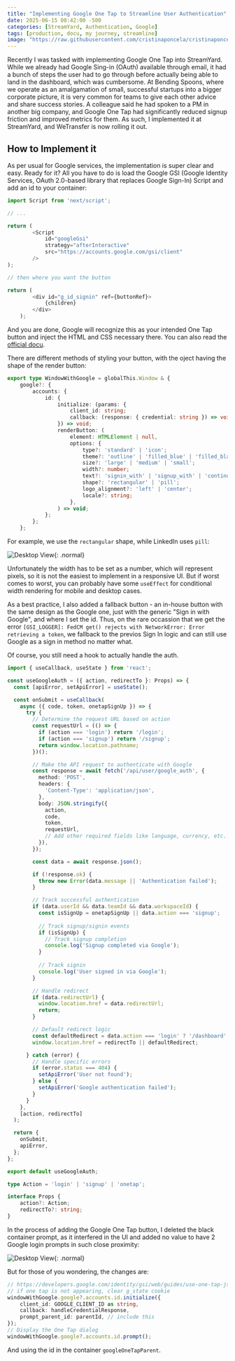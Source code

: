 ```yaml
---
title: "Implementing Google One Tap to Streamline User Authentication"
date: 2025-06-15 08:42:00 -500
categories: [StreamYard, Authentication, Google]
tags: [production, docu, my journey, streamline]
image: "https://raw.githubusercontent.com/cristinaponcela/cristinaponcela.github.io/refs/heads/main/assets/img/StreamYard/GoogleOneTap/google-thumbnail.png"
---
```


Recently I was tasked with implementing Google One Tap into StreamYard. While we already had Google Sing-in (OAuth) available through email, it had a bunch of steps the user had to go through before actually being able to land in the dashboard, which was cumbersome. At Bending Spoons, where we operate as an amalgamation of small, successful startups into a bigger corporate picture, it is very common for teams to give each other advice and share success stories. A colleague said he had spoken to a PM in another big company, and Google One Tap had significantly reduced signup friction and improved metrics for them. As such, I implemented it at StreamYard, and WeTransfer is now rolling it out.


## How to Implement it

As per usual for Google services, the implementation is super clear and easy. Ready for it? All you have to do is load the Google GSI (Google Identity Services, OAuth 2.0-based library that replaces Google Sign-In) Script and add an id to your container:

```typescript
import Script from 'next/script';

// ...

return (
		<Script
			id="googleGsi"
			strategy="afterInteractive"
			src="https://accounts.google.com/gsi/client"
		/>
);

// then where you want the button

return (
		<div id="g_id_signin" ref={buttonRef}>
			{children}
		</div>
	);
```

And you are done, Google will recognize this as your intended One Tap button and inject the HTML and CSS necessary there. You can also read the [official docu](https://developers.google.com/identity/gsi/web/guides/features).

There are different methods of styling your button, with the oject having the shape of the render button:

```typescript
export type WindowWithGoogle = globalThis.Window & {
	google?: {
		accounts: {
			id: {
				initialize: (params: {
					client_id: string;
					callback: (response: { credential: string }) => void;
				}) => void;
				renderButton: (
					element: HTMLElement | null,
					options: {
						type?: 'standard' | 'icon';
						theme?: 'outline' | 'filled_blue' | 'filled_black';
						size?: 'large' | 'medium' | 'small';
						width?: number;
						text?: 'signin_with' | 'signup_with' | 'continue_with' | 'signin';
						shape?: 'rectangular' | 'pill';
						logo_alignment?: 'left' | 'center';
						locale?: string;
					},
				) => void;
			};
		};
	};
```

For example, we use the `rectangular` shape, while LinkedIn uses `pill`:

![Desktop View](/assets/img/StreamYard/GoogleOneTap/linkedin-vs-streamyard.png){: .normal}


Unfortunately the width has to be set as a number, which will represent pixels, so it is not the easiest to implement in a responsive UI. But if worst comes to worst, you can probably have some `useEffect` for conditional width rendering for mobile and desktop cases.

As a best practice, I also added a fallback button - an in-house button with the same design as the Google one, just with the generic "Sign in with Google", and where I set the id. Thus, on the rare occassion that we get the error `[GSI_LOGGER]: FedCM get() rejects with NetworkError: Error retrieving a token`, we fallback to the previos Sign In logic and can still use Google as a sign in method no matter what.


Of course, you still need a hook to actually handle the auth. 

```typescript
import { useCallback, useState } from 'react';

const useGoogleAuth = ({ action, redirectTo }: Props) => {
  const [apiError, setApiError] = useState();

  const onSubmit = useCallback(
    async ({ code, token, onetapSignUp }) => {
      try {
        // Determine the request URL based on action
        const requestUrl = (() => {
          if (action === 'login') return '/login';
          if (action === 'signup') return '/signup';
          return window.location.pathname;
        })();

        // Make the API request to authenticate with Google
        const response = await fetch('/api/user/google_auth', {
          method: 'POST',
          headers: {
            'Content-Type': 'application/json',
          },
          body: JSON.stringify({
            action,
            code,
            token,
            requestUrl,
            // Add other required fields like language, currency, etc.
          }),
        });

        const data = await response.json();

        if (!response.ok) {
          throw new Error(data.message || 'Authentication failed');
        }

        // Track successful authentication
        if (data.userId && data.teamId && data.workspaceId) {
          const isSignUp = onetapSignUp || data.action === 'signup';
          
          // Track signup/signin events
          if (isSignUp) {
            // Track signup completion
            console.log('Signup completed via Google');
          }
          
          // Track signin
          console.log('User signed in via Google');
        }

        // Handle redirect
        if (data.redirectUrl) {
          window.location.href = data.redirectUrl;
          return;
        }

        // Default redirect logic
        const defaultRedirect = data.action === 'login' ? '/dashboard' : '/welcome';
        window.location.href = redirectTo || defaultRedirect;

      } catch (error) {
        // Handle specific errors
        if (error.status === 404) {
          setApiError('User not found');
        } else {
          setApiError('Google authentication failed');
        }
      }
    },
    [action, redirectTo]
  );

  return {
    onSubmit,
    apiError,
  };
};

export default useGoogleAuth;

type Action = 'login' | 'signup' | 'onetap';

interface Props {
	action?: Action;
	redirectTo?: string;
}
```


In the process of adding the Google One Tap button, I deleted the black container prompt, as it interfered in the UI and added no value to have 2 Google login prompts in such close proximity:

![Desktop View](/assets/img/StreamYard/GoogleOneTap/container.pngg){: .normal}


But for those of you wondering, the changes are:

```typescript
// https://developers.google.com/identity/gsi/web/guides/use-one-tap-js-api
// if one tap is not appearing, clear g_state cookie
windowWithGoogle.google?.accounts.id.initialize({
    client_id: GOOGLE_CLIENT_ID as string,
    callback: handleCredentialResponse,
    prompt_parent_id: parentId, // include this
});
// Display the One Tap dialog
windowWithGoogle.google?.accounts.id.prompt();
```

And using the id in the container `googleOneTapParent`.

